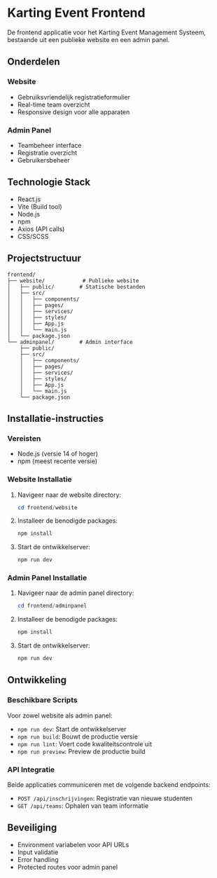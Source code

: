 # Karting Event Frontend

De frontend applicatie voor het Karting Event Management Systeem, bestaande uit een publieke website en een admin panel.

## Onderdelen

### Website

- Gebruiksvriendelijk registratieformulier
- Real-time team overzicht
- Responsive design voor alle apparaten

### Admin Panel

- Teambeheer interface
- Registratie overzicht
- Gebruikersbeheer

## Technologie Stack

- React.js
- Vite (Build tool)
- Node.js
- npm
- Axios (API calls)
- CSS/SCSS

## Projectstructuur

```
frontend/
├── website/            # Publieke website
│   ├── public/        # Statische bestanden
│   ├── src/
│   │   ├── components/
│   │   ├── pages/
│   │   ├── services/
│   │   ├── styles/
│   │   ├── App.js
│   │   └── main.js
│   └── package.json
└── adminpanel/        # Admin interface
    ├── public/
    ├── src/
    │   ├── components/
    │   ├── pages/
    │   ├── services/
    │   ├── styles/
    │   ├── App.js
    │   └── main.js
    └── package.json
```

## Installatie-instructies

### Vereisten

- Node.js (versie 14 of hoger)
- npm (meest recente versie)

### Website Installatie

1. Navigeer naar de website directory:

   ```powershell
   cd frontend/website
   ```

2. Installeer de benodigde packages:

   ```powershell
   npm install
   ```

3. Start de ontwikkelserver:
   ```powershell
   npm run dev
   ```

### Admin Panel Installatie

1. Navigeer naar de admin panel directory:

   ```powershell
   cd frontend/adminpanel
   ```

2. Installeer de benodigde packages:

   ```powershell
   npm install
   ```

3. Start de ontwikkelserver:
   ```powershell
   npm run dev
   ```

## Ontwikkeling

### Beschikbare Scripts

Voor zowel website als admin panel:

- `npm run dev`: Start de ontwikkelserver
- `npm run build`: Bouwt de productie versie
- `npm run lint`: Voert code kwaliteitscontrole uit
- `npm run preview`: Preview de productie build

### API Integratie

Beide applicaties communiceren met de volgende backend endpoints:

- `POST /api/inschrijvingen`: Registratie van nieuwe studenten
- `GET /api/teams`: Ophalen van team informatie

## Beveiliging

- Environment variabelen voor API URLs
- Input validatie
- Error handling
- Protected routes voor admin panel
